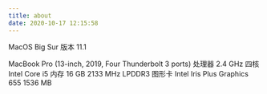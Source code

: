 ```yaml
---
title: about
date: 2020-10-17 12:15:58
---
```

MacOS Big Sur 
版本 11.1

MacBook Pro (13-inch, 2019, Four Thunderbolt 3 ports)
处理器 2.4 GHz 四核Intel Core i5
内存 16 GB 2133 MHz LPDDR3
图形卡 Intel Iris Plus Graphics 655 1536 MB
